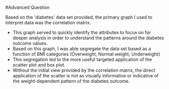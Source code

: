 #Advanced Question

Based on the 'diabetes' data set provided, the primary graph I used to interpret data was the correlation matrix.  
* This graph served to quickly identify the attributes to focus on for deeper analysis in order to understand the patterns around the diabetes outcome values.
* Based on this graph, I was able segregate the data set based as a function of BMI categories (Overweight, Normal weight, Underweight)
* This segregation led to the more useful targeted application of the scatter plot and box plot.
* Without the initial view provided by the correlation matrix, the direct application of the scatter is not as visually informative or indicative of the weight-dependent pattern of the diabetes outcome.


